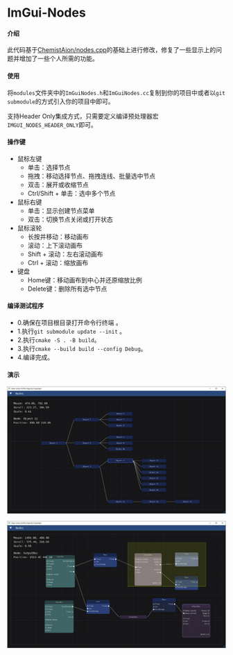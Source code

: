 # ImGui-Nodes

#### 介绍

此代码基于[ChemistAion/nodes.cpp](https://gist.github.com/ChemistAion/0cd64b71711d81661344af040c142c1c)的基础上进行修改，修复了一些显示上的问题并增加了一些个人所需的功能。

#### 使用

将`modules`文件夹中的`ImGuiNodes.h`和`ImGuiNodes.cc`复制到你的项目中或者以`git submodule`的方式引入你的项目中即可。

支持Header Only集成方式，只需要定义编译预处理器宏`IMGUI_NODES_HEADER_ONLY`即可。

#### 操作键

+ 鼠标左键
  + 单击：选择节点
  + 拖拽：移动选择节点、拖拽连线、批量选中节点
  + 双击：展开或收缩节点
  + Ctrl/Shift + 单击：选中多个节点
+ 鼠标右键
  + 单击：显示创建节点菜单
  + 双击：切换节点关闭或打开状态
+ 鼠标滚轮
  + 长按并移动：移动画布
  + 滚动：上下滚动画布
  + Shift + 滚动：左右滚动画布
  + Ctrl + 滚动：缩放画布
+ 键盘
  + Home键：移动画布到中心并还原缩放比例
  + Delete键：删除所有选中节点

#### 编译测试程序

+ 0.确保在项目根目录打开命令行终端 。
+ 1.执行`git submodule update --init` 。
+ 2.执行`cmake -S . -B build`。
+ 3.执行`cmake --build build --config Debug`。
+ 4.编译完成。

#### 演示

![screenshot01.jpg](https://github.com/Bzi-Han/ImGui-Nodes/blob/main/images/screenshot01.jpg)

![screenshot02.jpg](https://github.com/Bzi-Han/ImGui-Nodes/blob/main/images/screenshot02.jpg)
